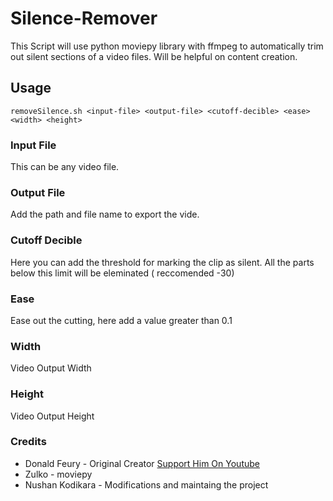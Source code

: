 # Silence-Remover

This Script will use python moviepy library with ffmpeg to automatically trim out silent sections of a video files. Will be helpful on content creation.

## Usage

```shell
removeSilence.sh <input-file> <output-file> <cutoff-decible> <ease> <width> <height>
```

### Input File

This can be any video file.

### Output File

Add the path and file name to export the vide.

### Cutoff Decible

Here you can add the threshold for marking the clip as silent. All the parts below this limit will be eleminated ( reccomended -30)

### Ease

Ease out the cutting, here add a value greater than 0.1

### Width

Video Output Width

### Height

Video Output Height

### Credits

-   Donald Feury - Original Creator [Support Him On Youtube](https://www.youtube.com/watch?v=ak52RXKfDw8)
-   Zulko - moviepy
-   Nushan Kodikara - Modifications and maintaing the project
